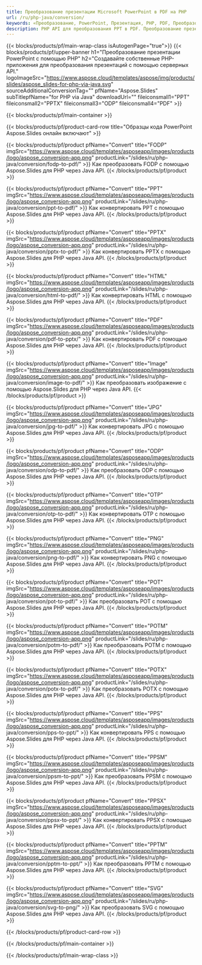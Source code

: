 ```yaml
---
title: Преобразование презентации Microsoft PowerPoint в PDF на PHP
url: /ru/php-java/conversion/
keywords: «Преобразование, PowerPoint, Презентация, PHP, PDF, Преобразование в PDF, PPT в PDF»
description: PHP API для преобразования PPT в PDF. Преобразование презентаций в JPG, PNG и другие форматы на PHP.
---
```


{{< blocks/products/pf/main-wrap-class isAutogenPage="true">}}
{{< blocks/products/pf/upper-banner h1="Преобразование презентации PowerPoint с помощью PHP" h2="Создавайте собственные PHP-приложения для преобразования презентаций с помощью серверных API." logoImageSrc="https://www.aspose.cloud/templates/aspose/img/products/slides/aspose_slides-for-php-via-java.svg" sourceAdditionalConversionTag="" pfName="Aspose.Slides" subTitlepfName="for PHP via Java" downloadUrl="" fileiconsmall1="PPT" fileiconsmall2="PPTX" fileiconsmall3="ODP" fileiconsmall4="PDF" >}}

{{< blocks/products/pf/main-container >}}

{{< blocks/products/pf/product-card-row title="Образцы кода PowerPoint Aspose.Slides онлайн включают" >}}

{{< blocks/products/pf/product pfName="Convert" title="FODP" imgSrc="https://www.aspose.cloud/templates/asposeapp/images/products/logo/aspose_conversion-app.png" productLink="/slides/ru/php-java/conversion/fodp-to-pdf/" >}}
Как преобразовать FODP с помощью Aspose.Slides для PHP через Java API.
{{< /blocks/products/pf/product >}}

{{< blocks/products/pf/product pfName="Convert" title="PPT" imgSrc="https://www.aspose.cloud/templates/asposeapp/images/products/logo/aspose_conversion-app.png" productLink="/slides/ru/php-java/conversion/ppt-to-pdf/" >}}
Как конвертировать PPT с помощью Aspose.Slides для PHP через Java API.
{{< /blocks/products/pf/product >}}

{{< blocks/products/pf/product pfName="Convert" title="PPTX" imgSrc="https://www.aspose.cloud/templates/asposeapp/images/products/logo/aspose_conversion-app.png" productLink="/slides/ru/php-java/conversion/pptx-to-pdf/" >}}
Как конвертировать PPTX с помощью Aspose.Slides для PHP через Java API.
{{< /blocks/products/pf/product >}}

{{< blocks/products/pf/product pfName="Convert" title="HTML" imgSrc="https://www.aspose.cloud/templates/asposeapp/images/products/logo/aspose_conversion-app.png" productLink="/slides/ru/php-java/conversion/html-to-pdf/" >}}
Как конвертировать HTML с помощью Aspose.Slides для PHP через Java API.
{{< /blocks/products/pf/product >}}

{{< blocks/products/pf/product pfName="Convert" title="PDF" imgSrc="https://www.aspose.cloud/templates/asposeapp/images/products/logo/aspose_conversion-app.png" productLink="/slides/ru/php-java/conversion/pdf-to-pptx/" >}}
Как конвертировать PDF с помощью Aspose.Slides для PHP через Java API.
{{< /blocks/products/pf/product >}}

{{< blocks/products/pf/product pfName="Convert" title="Image" imgSrc="https://www.aspose.cloud/templates/asposeapp/images/products/logo/aspose_conversion-app.png" productLink="/slides/ru/php-java/conversion/image-to-pdf/" >}}
Как преобразовать изображение с помощью Aspose.Slides для PHP через Java API.
{{< /blocks/products/pf/product >}}

{{< blocks/products/pf/product pfName="Convert" title="JPG" imgSrc="https://www.aspose.cloud/templates/asposeapp/images/products/logo/aspose_conversion-app.png" productLink="/slides/ru/php-java/conversion/jpg-to-pdf/" >}}
Как конвертировать JPG с помощью Aspose.Slides для PHP через Java API.
{{< /blocks/products/pf/product >}}

{{< blocks/products/pf/product pfName="Convert" title="ODP" imgSrc="https://www.aspose.cloud/templates/asposeapp/images/products/logo/aspose_conversion-app.png" productLink="/slides/ru/php-java/conversion/odp-to-pdf/" >}}
Как преобразовать ODP с помощью Aspose.Slides для PHP через Java API.
{{< /blocks/products/pf/product >}}

{{< blocks/products/pf/product pfName="Convert" title="OTP" imgSrc="https://www.aspose.cloud/templates/asposeapp/images/products/logo/aspose_conversion-app.png" productLink="/slides/ru/php-java/conversion/otp-to-pdf/" >}}
Как конвертировать OTP с помощью Aspose.Slides для PHP через Java API.
{{< /blocks/products/pf/product >}}

{{< blocks/products/pf/product pfName="Convert" title="PNG" imgSrc="https://www.aspose.cloud/templates/asposeapp/images/products/logo/aspose_conversion-app.png" productLink="/slides/ru/php-java/conversion/png-to-pdf/" >}}
Как конвертировать PNG с помощью Aspose.Slides для PHP через Java API.
{{< /blocks/products/pf/product >}}

{{< blocks/products/pf/product pfName="Convert" title="POT" imgSrc="https://www.aspose.cloud/templates/asposeapp/images/products/logo/aspose_conversion-app.png" productLink="/slides/ru/php-java/conversion/pot-to-pdf/" >}}
Как преобразовать POT с помощью Aspose.Slides для PHP через Java API.
{{< /blocks/products/pf/product >}}

{{< blocks/products/pf/product pfName="Convert" title="POTM" imgSrc="https://www.aspose.cloud/templates/asposeapp/images/products/logo/aspose_conversion-app.png" productLink="/slides/ru/php-java/conversion/potm-to-pdf/" >}}
Как преобразовать POTM с помощью Aspose.Slides для PHP через Java API.
{{< /blocks/products/pf/product >}}

{{< blocks/products/pf/product pfName="Convert" title="POTX" imgSrc="https://www.aspose.cloud/templates/asposeapp/images/products/logo/aspose_conversion-app.png" productLink="/slides/ru/php-java/conversion/potx-to-pdf/" >}}
Как преобразовать POTX с помощью Aspose.Slides для PHP через Java API.
{{< /blocks/products/pf/product >}}

{{< blocks/products/pf/product pfName="Convert" title="PPS" imgSrc="https://www.aspose.cloud/templates/asposeapp/images/products/logo/aspose_conversion-app.png" productLink="/slides/ru/php-java/conversion/pps-to-ppt/" >}}
Как конвертировать PPS с помощью Aspose.Slides для PHP через Java API.
{{< /blocks/products/pf/product >}}

{{< blocks/products/pf/product pfName="Convert" title="PPSM" imgSrc="https://www.aspose.cloud/templates/asposeapp/images/products/logo/aspose_conversion-app.png" productLink="/slides/ru/php-java/conversion/ppsm-to-ppt/" >}}
Как преобразовать PPSM с помощью Aspose.Slides для PHP через Java API.
{{< /blocks/products/pf/product >}}

{{< blocks/products/pf/product pfName="Convert" title="PPSX" imgSrc="https://www.aspose.cloud/templates/asposeapp/images/products/logo/aspose_conversion-app.png" productLink="/slides/ru/php-java/conversion/ppsx-to-ppt/" >}}
Как конвертировать PPSX с помощью Aspose.Slides для PHP через Java API.
{{< /blocks/products/pf/product >}}

{{< blocks/products/pf/product pfName="Convert" title="PPTM" imgSrc="https://www.aspose.cloud/templates/asposeapp/images/products/logo/aspose_conversion-app.png" productLink="/slides/ru/php-java/conversion/pptm-to-ppt/" >}}
Как преобразовать PPTM с помощью Aspose.Slides для PHP через Java API.
{{< /blocks/products/pf/product >}}

{{< blocks/products/pf/product pfName="Convert" title="SVG" imgSrc="https://www.aspose.cloud/templates/asposeapp/images/products/logo/aspose_conversion-app.png" productLink="/slides/ru/php-java/conversion/svg-to-png/" >}}
Как преобразовать SVG с помощью Aspose.Slides для PHP через Java API.
{{< /blocks/products/pf/product >}}

{{< /blocks/products/pf/product-card-row >}}

{{< /blocks/products/pf/main-container >}}
    
{{< /blocks/products/pf/main-wrap-class >}}